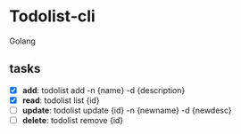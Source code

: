 # Todolist-cli
Golang
## tasks
- [x] **add**: todolist add -n {name} -d {description}
- [x] **read**: todolist list {id}
- [ ] **update**: todolist update {id} -n {newname} -d {newdesc}
- [ ] **delete**: todolist remove {id}
